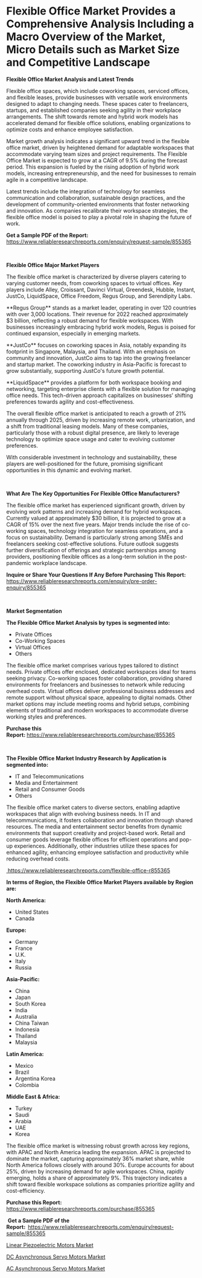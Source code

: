 <p><h1>Flexible Office Market Provides a Comprehensive Analysis Including a Macro Overview of the Market, Micro Details such as Market Size and Competitive Landscape</h1></p><p><strong>Flexible Office Market Analysis and Latest Trends</strong></p>
<p><p>Flexible office spaces, which include coworking spaces, serviced offices, and flexible leases, provide businesses with versatile work environments designed to adapt to changing needs. These spaces cater to freelancers, startups, and established companies seeking agility in their workplace arrangements. The shift towards remote and hybrid work models has accelerated demand for flexible office solutions, enabling organizations to optimize costs and enhance employee satisfaction.</p><p>Market growth analysis indicates a significant upward trend in the flexible office market, driven by heightened demand for adaptable workspaces that accommodate varying team sizes and project requirements. The Flexible Office Market is expected to grow at a CAGR of 9.5% during the forecast period. This expansion is fueled by the rising adoption of hybrid work models, increasing entrepreneurship, and the need for businesses to remain agile in a competitive landscape. </p><p>Latest trends include the integration of technology for seamless communication and collaboration, sustainable design practices, and the development of community-oriented environments that foster networking and innovation. As companies recalibrate their workspace strategies, the flexible office model is poised to play a pivotal role in shaping the future of work.</p></p>
<p><strong>Get a Sample PDF of the Report:&nbsp;</strong> <a href="https://www.reliableresearchreports.com/enquiry/request-sample/855365?utm_campaign=2030&utm_medium=2&utm_source=Github&utm_content=ia&utm_term=28022025&utm_id=flexible-office">https://www.reliableresearchreports.com/enquiry/request-sample/855365</a></p>
<p>&nbsp;</p>
<p><strong>Flexible Office Major Market Players</strong></p>
<p><p>The flexible office market is characterized by diverse players catering to varying customer needs, from coworking spaces to virtual offices. Key players include Alley, Croissant, Davinci Virtual, Greendesk, Hubble, Instant, JustCo, LiquidSpace, Office Freedom, Regus Group, and Serendipity Labs.</p><p>**Regus Group** stands as a market leader, operating in over 120 countries with over 3,000 locations. Their revenue for 2022 reached approximately $3 billion, reflecting a robust demand for flexible workspaces. With businesses increasingly embracing hybrid work models, Regus is poised for continued expansion, especially in emerging markets.</p><p>**JustCo** focuses on coworking spaces in Asia, notably expanding its footprint in Singapore, Malaysia, and Thailand. With an emphasis on community and innovation, JustCo aims to tap into the growing freelancer and startup market. The coworking industry in Asia-Pacific is forecast to grow substantially, supporting JustCo's future growth potential.</p><p>**LiquidSpace** provides a platform for both workspace booking and networking, targeting enterprise clients with a flexible solution for managing office needs. This tech-driven approach capitalizes on businesses’ shifting preferences towards agility and cost-effectiveness.</p><p>The overall flexible office market is anticipated to reach a growth of 21% annually through 2025, driven by increasing remote work, urbanization, and a shift from traditional leasing models. Many of these companies, particularly those with a robust digital presence, are likely to leverage technology to optimize space usage and cater to evolving customer preferences.</p><p>With considerable investment in technology and sustainability, these players are well-positioned for the future, promising significant opportunities in this dynamic and evolving market.</p></p>
<p>&nbsp;</p>
<p><strong>What Are The Key Opportunities For Flexible Office Manufacturers?</strong></p>
<p><p>The flexible office market has experienced significant growth, driven by evolving work patterns and increasing demand for hybrid workspaces. Currently valued at approximately $30 billion, it is projected to grow at a CAGR of 15% over the next five years. Major trends include the rise of co-working spaces, technology integration for seamless operations, and a focus on sustainability. Demand is particularly strong among SMEs and freelancers seeking cost-effective solutions. Future outlook suggests further diversification of offerings and strategic partnerships among providers, positioning flexible offices as a long-term solution in the post-pandemic workplace landscape.</p></p>
<p><strong>Inquire or Share Your Questions If Any Before Purchasing This Report:</strong> <a href="https://www.reliableresearchreports.com/enquiry/pre-order-enquiry/855365?utm_campaign=2030&utm_medium=2&utm_source=Github&utm_content=ia&utm_term=28022025&utm_id=flexible-office">https://www.reliableresearchreports.com/enquiry/pre-order-enquiry/855365</a></p>
<p>&nbsp;</p>
<p><strong>Market Segmentation</strong></p>
<p><strong>The Flexible Office Market Analysis by types is segmented into:</strong></p>
<p><ul><li>Private Offices</li><li>Co-Working Spaces</li><li>Virtual Offices</li><li>Others</li></ul></p>
<p><p>The flexible office market comprises various types tailored to distinct needs. Private offices offer enclosed, dedicated workspaces ideal for teams seeking privacy. Co-working spaces foster collaboration, providing shared environments for freelancers and businesses to network while reducing overhead costs. Virtual offices deliver professional business addresses and remote support without physical space, appealing to digital nomads. Other market options may include meeting rooms and hybrid setups, combining elements of traditional and modern workspaces to accommodate diverse working styles and preferences.</p></p>
<p><strong>Purchase this Report:&nbsp;</strong><a href="https://www.reliableresearchreports.com/purchase/855365?utm_campaign=2030&utm_medium=2&utm_source=Github&utm_content=ia&utm_term=28022025&utm_id=flexible-office">https://www.reliableresearchreports.com/purchase/855365</a></p>
<p>&nbsp;</p>
<p><strong>The Flexible Office Market Industry Research by Application is segmented into:</strong></p>
<p><ul><li>IT and Telecommunications</li><li>Media and Entertainment</li><li>Retail and Consumer Goods</li><li>Others</li></ul></p>
<p><p>The flexible office market caters to diverse sectors, enabling adaptive workspaces that align with evolving business needs. In IT and telecommunications, it fosters collaboration and innovation through shared resources. The media and entertainment sector benefits from dynamic environments that support creativity and project-based work. Retail and consumer goods leverage flexible offices for efficient operations and pop-up experiences. Additionally, other industries utilize these spaces for enhanced agility, enhancing employee satisfaction and productivity while reducing overhead costs.</p></p>
<p><a href="https://www.reliableresearchreports.com/flexible-office-r855365?utm_campaign=2030&utm_medium=2&utm_source=Github&utm_content=ia&utm_term=28022025&utm_id=flexible-office">&nbsp;https://www.reliableresearchreports.com/flexible-office-r855365</a></p>
<p><strong>In terms of Region, the Flexible Office Market Players available by Region are:</strong></p>
<p>
    <p> <strong> North America: </strong>
        <ul>
            <li>United States</li>
            <li>Canada</li>
        </ul>
        </p> 
    <p> <strong> Europe: </strong>
        <ul>
            <li>Germany</li>
            <li>France</li>
            <li>U.K.</li>
            <li>Italy</li>
            <li>Russia</li>
        </ul>
        </p> 
    <p> <strong> Asia-Pacific: </strong>
        <ul>
            <li>China</li>
            <li>Japan</li>
            <li>South Korea</li>
            <li>India</li>
            <li>Australia</li>
            <li>China Taiwan</li>
            <li>Indonesia</li>
            <li>Thailand</li>
            <li>Malaysia</li>
        </ul>
        </p> 
    <p> <strong> Latin America: </strong>
        <ul>
            <li>Mexico</li>
            <li>Brazil</li>
            <li>Argentina Korea</li>
            <li>Colombia</li>
        </ul>
        </p> 
    <p> <strong> Middle East & Africa: </strong>
        <ul>
            <li>Turkey</li>
            <li>Saudi</li>
            <li>Arabia</li>
            <li>UAE</li>
            <li>Korea</li>
        </ul>
    </p>
    </p>
<p><p>The flexible office market is witnessing robust growth across key regions, with APAC and North America leading the expansion. APAC is projected to dominate the market, capturing approximately 36% market share, while North America follows closely with around 30%. Europe accounts for about 25%, driven by increasing demand for agile workspaces. China, rapidly emerging, holds a share of approximately 9%. This trajectory indicates a shift toward flexible workspace solutions as companies prioritize agility and cost-efficiency.</p></p>
<p><strong>Purchase this Report: </strong><a href="https://www.reliableresearchreports.com/purchase/855365?utm_campaign=2030&utm_medium=2&utm_source=Github&utm_content=ia&utm_term=28022025&utm_id=flexible-office">https://www.reliableresearchreports.com/purchase/855365</a></p>
<p>&nbsp;<strong>Get a Sample PDF of the Report:&nbsp;&nbsp;</strong><a href="https://www.reliableresearchreports.com/enquiry/request-sample/855365?utm_campaign=2030&utm_medium=2&utm_source=Github&utm_content=ia&utm_term=28022025&utm_id=flexible-office">https://www.reliableresearchreports.com/enquiry/request-sample/855365</a></p>
<p><strong></strong></p>
<p><p><a href="https://github.com/mauripalmi/Market-Research-Report-List-6/blob/main/linear-piezoelectric-motors-market.md?utm_campaign=2030&utm_medium=2&utm_source=Github&utm_content=ia&utm_term=28022025&utm_id=flexible-office">Linear Piezoelectric Motors Market</a></p><p><a href="https://github.com/nicoletavirag/Market-Research-Report-List-5/blob/main/dc-asynchronous-servo-motors-market.md?utm_campaign=2030&utm_medium=2&utm_source=Github&utm_content=ia&utm_term=28022025&utm_id=flexible-office">DC Asynchronous Servo Motors Market</a></p><p><a href="https://github.com/gulaimolin/Market-Research-Report-List-7/blob/main/ac-asynchronous-servo-motors-market.md?utm_campaign=2030&utm_medium=2&utm_source=Github&utm_content=ia&utm_term=28022025&utm_id=flexible-office">AC Asynchronous Servo Motors Market</a></p></p>